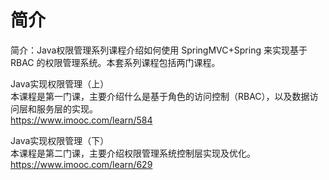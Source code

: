 简介 
====
简介：Java权限管理系列课程介绍如何使用 SpringMVC+Spring 来实现基于 RBAC 的权限管理系统。本套系列课程包括两门课程。

Java实现权限管理（上）<br/>
本课程是第一门课，主要介绍什么是基于角色的访问控制（RBAC），以及数据访问层和服务层的实现。<br/>
https://www.imooc.com/learn/584

Java实现权限管理（下）<br/>
本课程是第二门课，主要介绍权限管理系统控制层实现及优化。<br/>
https://www.imooc.com/learn/629